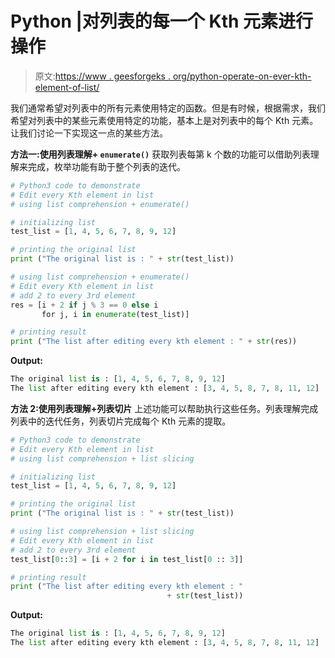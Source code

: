 # Python |对列表的每一个 Kth 元素进行操作

> 原文:[https://www . geesforgeks . org/python-operate-on-ever-kth-element-of-list/](https://www.geeksforgeeks.org/python-operate-on-every-kth-element-of-list/)

我们通常希望对列表中的所有元素使用特定的函数。但是有时候，根据需求，我们希望对列表中的某些元素使用特定的功能，基本上是对列表中的每个 Kth 元素。让我们讨论一下实现这一点的某些方法。

**方法一:使用列表理解+ `enumerate()`**
获取列表每第 k 个数的功能可以借助列表理解来完成，枚举功能有助于整个列表的迭代。

```py
# Python3 code to demonstrate
# Edit every Kth element in list 
# using list comprehension + enumerate()

# initializing list 
test_list = [1, 4, 5, 6, 7, 8, 9, 12]

# printing the original list
print ("The original list is : " + str(test_list))

# using list comprehension + enumerate()
# Edit every Kth element in list 
# add 2 to every 3rd element
res = [i + 2 if j % 3 == 0 else i 
       for j, i in enumerate(test_list)]

# printing result
print ("The list after editing every kth element : " + str(res))
```

**Output:**

```py
The original list is : [1, 4, 5, 6, 7, 8, 9, 12]
The list after editing every kth element : [3, 4, 5, 8, 7, 8, 11, 12]

```

**方法 2:使用列表理解+列表切片**
上述功能可以帮助执行这些任务。列表理解完成列表中的迭代任务，列表切片完成每个 Kth 元素的提取。

```py
# Python3 code to demonstrate
# Edit every Kth element in list 
# using list comprehension + list slicing 

# initializing list 
test_list = [1, 4, 5, 6, 7, 8, 9, 12]

# printing the original list
print ("The original list is : " + str(test_list))

# using list comprehension + list slicing
# Edit every Kth element in list 
# add 2 to every 3rd element
test_list[0::3] = [i + 2 for i in test_list[0 :: 3]]

# printing result
print ("The list after editing every kth element : "
                                   + str(test_list))
```

**Output:**

```py
The original list is : [1, 4, 5, 6, 7, 8, 9, 12]
The list after editing every kth element : [3, 4, 5, 8, 7, 8, 11, 12]

```